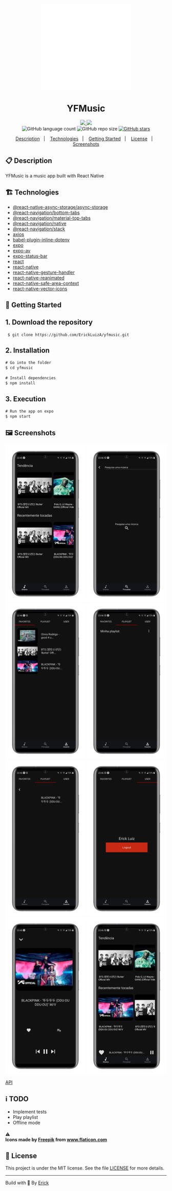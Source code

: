 <p align="center"> 
  <img alt="yfmusic icon" src="./assets/icon.png"  width="280"/>
</p>

<h1 align="center"> YFMusic </h1>

<p align="center">
  <a href="https://github.com/ErickLuizA/yfmusic/graphs/commit-activity" alt="Maintenance">
    <img src="https://img.shields.io/badge/Maintained%3F-yes-1EAE72.svg" />
  </a>

  <a href="./LICENSE" alt="License: MIT">
    <img src="https://img.shields.io/badge/License-MIT-1EAE72.svg" />
  </a>

<br/>

<img alt="GitHub language count" src="https://img.shields.io/github/languages/count/ErickLuizA/yfmusic?color=blue">

<img alt="GitHub repo size" src="https://img.shields.io/github/repo-size/ErickLuizA/yfmusic">

<a href="https://github.com/ErickLuizA/yfmusic/stargazers">
  <img alt="GitHub stars" src="https://img.shields.io/github/stars/ErickLuizA/yfmusic?style=social">
</a>

<p align="center">
  <a href="#clipboard-description">Description</a>&nbsp;&nbsp;&nbsp;|&nbsp;&nbsp;&nbsp;
  <a href="#building_construction-technologies">Technologies</a>&nbsp;&nbsp;&nbsp;|&nbsp;&nbsp;&nbsp;
  <a href="#rocket-getting-started">Getting Started</a>&nbsp;&nbsp;&nbsp;|&nbsp;&nbsp;&nbsp;
  <a href="#memo-license">License</a>&nbsp;&nbsp;&nbsp;|&nbsp;&nbsp;&nbsp;
  <a href="#framed_picture-screenshots">Screenshots</a>
</p>

## :clipboard: Description

YFMusic is a music app built with React Native

## :building_construction: Technologies

  -  [@react-native-async-storage/async-storage](npmjs.com/package/@react-native-async-storage/async-storage)
  -  [@react-navigation/bottom-tabs](npmjs.com/package/@react-navigation/bottom-tabs)
  -  [@react-navigation/material-top-tabs](npmjs.com/package/@react-navigation/material-top-tabs)
  -  [@react-navigation/native](npmjs.com/package/@react-navigation/native)
  -  [@react-navigation/stack](npmjs.com/package/@react-navigation/stack)
  -  [axios](npmjs.com/package/axios)
  -  [babel-plugin-inline-dotenv](npmjs.com/package/babel-plugin-inline-dotenv)
  -  [expo](npmjs.com/package/expo)
  -  [expo-av](npmjs.com/package/expo-av)
  -  [expo-status-bar](npmjs.com/package/expo-status-bar)
  -  [react](npmjs.com/package/react)
  -  [react-native](npmjs.com/package/react-native)
  -  [react-native-gesture-handler](npmjs.com/package/react-native-gesture-handler)
  -  [react-native-reanimated](npmjs.com/package/react-native-reanimated)
  -  [react-native-safe-area-context](npmjs.com/package/react-native-safe-area-context)
  -  [react-native-vector-icons](npmjs.com/package/react-native-vector-icons)

## :rocket: Getting Started

## 1. Download the repository

```shell
 $ git clone https://github.com/ErickLuizA/yfmusic.git
```

## 2. Installation

```shell
# Go into the folder
$ cd yfmusic

# Install dependencies
$ npm install
```

## 3. Execution

```shell
# Run the app on expo
$ npm start
```


## :framed_picture: Screenshots

<div>
  <img alt="Yfmusic image" src="./.github/Home.png"  width="250"/>
  <img alt="Yfmusic image" src="./.github/Search.png"  width="250"/>
  <img alt="Yfmusic image" src="./.github/Favorites.png"  width="250"/>
  <img alt="Yfmusic image" src="./.github/Playlists.png"  width="250"/>
  <img alt="Yfmusic image" src="./.github/Playlist.png"  width="250"/>
  <img alt="Yfmusic image" src="./.github/User.png"  width="250"/>
  <img alt="Yfmusic image" src="./.github/Player.png"  width="250"/>
  <img alt="Yfmusic image" src="./.github/HomeMini.png"  width="250"/>

</div>

[API](https://github.com/ErickLuizA/yfmusic-api)

## :information_source: TODO
  - Implement tests
  - Play playlist
  - Offline mode
  
  
#### :warning: <div>Icons made by <a href="https://www.flaticon.com/authors/freepik" title="Freepik">Freepik</a> from <a href="https://www.flaticon.com/" title="Flaticon">www.flaticon.com</a></div>


## :memo: License

This project is under the MIT license. See the file [LICENSE](LICENSE) for more details.

---

Build with 💙 By [Erick](https://www.linkedin.com/in/erick-luiz-47151a1a4/)
